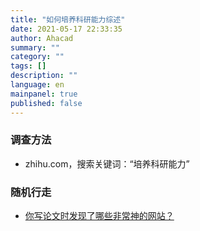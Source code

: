 ```yaml
---
title: "如何培养科研能力综述"
date: 2021-05-17 22:33:35
author: Ahacad
summary: ""
category: ""
tags: []
description: ""
language: en
mainpanel: true
published: false
---
```


### 调查方法

- zhihu.com，搜索关键词：“培养科研能力”

### 随机行走

- [你写论文时发现了哪些非常神的网站？
](https://www.zhihu.com/question/35931336/answer/799451372)
